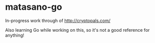 matasano-go
===========

In-progress work through of http://cryptopals.com/

Also learning Go while working on this, so it's not a good reference for anything!
